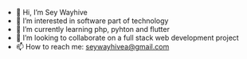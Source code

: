 - 👋 Hi, I’m Sey Wayhive
- 👀 I’m interested in software part of technology
- 🌱 I’m currently learning php, pyhton and flutter
- 💞️ I’m looking to collaborate on a full stack web development project
- 📫 How to reach me: seywayhivea@gmail.com

<!---
seyning/seyning is a ✨ special ✨ repository because its `README.md` (this file) appears on your GitHub profile.
You can click the Preview link to take a look at your changes.
--->
